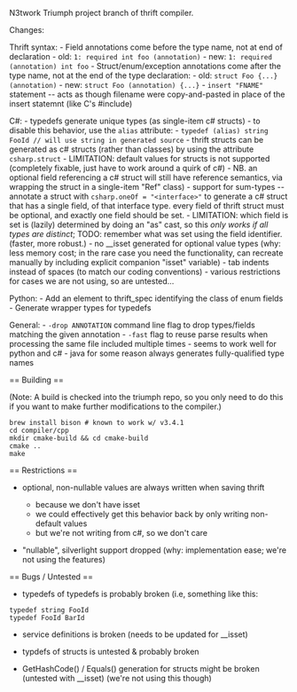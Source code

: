 N3twork Triumph project branch of thrift compiler.

Changes:

Thrift syntax:
	- Field annotations come before the type name, not at end of declaration
		- old: `1: required int foo (annotation)`
		- new: `1: required (annotation) int foo`
	- Struct/enum/exception annotations come after the type name, not at the end of the type declaration:
		- old: `struct Foo {...} (annotation)`
		- new: `struct Foo (annotation) {...}`
	- `insert "FNAME"` statement -- acts as though filename were copy-and-pasted in place of the insert statemnt (like C's #include)

C#:
	- typedefs generate unique types (as single-item c# structs)
		- to disable this behavior, use the `alias` attribute:
			- `typedef (alias) string FooId // will use string in generated source`
	- thrift structs can be generated as c# structs (rather than classes) by using the attribute  `csharp.struct`
		- LIMITATION: default values for structs is not supported (completely fixable, just have to work around a quirk of c#)
		- NB. an optional field referencing a c# struct will still have reference semantics, via wrapping the struct in a single-item "Ref" class)
	- support for sum-types -- annotate a struct with `csharp.oneOf = "<interface>"` to generate a c# struct that has a single field, of that interface type. every field of thrift struct must be optional, and exactly one field should be set.
		- LIMITATION: which field is set is (lazily) determined by doing an "as" cast, so this *only works if all types are distinct*; TODO: remember what was set using the field identifier. (faster, more robust.)
	- no __isset generated for optional value types (why: less memory cost; in the rare case you need the functionality, can recreate manually by including explicit companion "isset" variable)
	- tab indents instead of spaces (to match our coding conventions)
	- various restrictions for cases we are not using, so are untested...
	
Python:
	- Add an element to thrift_spec identifying the class of enum fields
	- Generate wrapper types for typedefs
	
General:
	- `-drop ANNOTATION` command line flag to drop types/fields matching the given annotation
	- `-fast` flag to reuse parse results when processing the same file included multiple times
		- seems to work well for python and c#
		- java for some reason always generates fully-qualified type names

== Building ==

(Note: A build is checked into the triumph repo, so you only need to do this if you want to make further modifications to the compiler.)

```
brew install bison # known to work w/ v3.4.1
cd compiler/cpp
mkdir cmake-build && cd cmake-build
cmake ..
make
```
	
== Restrictions ==

- optional, non-nullable values are always written when saving thrift
	- because we don't have isset
	- we could effectively get this behavior back by only writing non-default values
	- but we're not writing from c#, so we don't care
	
- "nullable", silverlight support dropped (why: implementation ease; we're not using the features)
	
== Bugs / Untested ==

- typedefs of typedefs is probably broken (i.e, something like this:

```
typedef string FooId
typedef FooId BarId
```

- service definitions is broken (needs to be updated for __isset)

- typdefs of structs is untested & probably broken

- GetHashCode() / Equals() generation for structs might be broken (untested with __isset) (we're not using this though)
